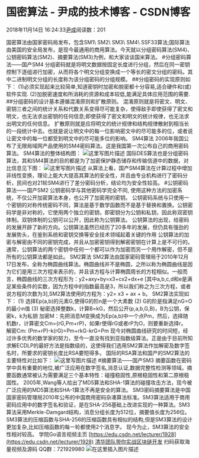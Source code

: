 
# 国密算法 - 尹成的技术博客 - CSDN博客

2018年11月14日 16:24:33[尹成](https://me.csdn.net/yincheng01)阅读数：201


国密算法由国家密码局发布，包含SM1\ SM2\ SM3\ SM4\ SSF33算法;国际算法由美国的安全局发布，是现今最通用的商用算法。今天就以分组密码算法(SM4)、公钥密码算法(SM2)、摘要算法(SM3)为例，和大家谈谈国米算法。
\#分组密码算法——国产SM4
分组密码就是将明文数据按固定长度进行分组，然后在同一密钥控制下逐组进行加密，从而将各个明文分组变换成一个等长的密文分组的密码。其中二进制明文分组的长度称为该分组密码的分组规模。
\#\#分组密码的实现原则如下：
(1)必须实现起来比较简单,知道密钥时加密和脱密都十分容易,适合硬件和(或)软件实现.
(2)加脱密速度和所消耗的资源和成本较低,能满足具体应用范围的需要.
\#\#分组密码的设计基本遵循混淆原则和扩散原则。
混淆原则就是将密文、明文、密钥三者之间的统计关系和代数关系变得尽可能复杂，使得敌手即使获得了密文和明文，也无法求出密钥的任何信息;即使获得了密文和明文的统计规律，也无法求出明文的任何信息。
扩散原则就是应将明文的统计规律和结构规律散射到相当长的一段统计中去。也就是说让明文中的每一位影响密文中的尽可能多的位，或者说让密文中的每一位都受到明文中的尽可能多位的影响。
SM4算法
2006年我国公布了无限局域网产品使用的SM4密码算法。这是我国第一次公布自己的商用密码算法。
SM4算法的整体结构图：
![这里写图片描述](https://img-blog.csdn.net/20180905221254256?watermark/2/text/aHR0cHM6Ly9ibG9nLmNzZG4ubmV0L3dlaXhpbl80MjI4NjAyMw==/font/5a6L5L2T/fontsize/400/fill/I0JBQkFCMA==/dissolve/70)
国际DES算法也是分组密码算法，其和SM4算法的目的都是为了加密保护静态储存和传输信道中的数据，对比信息见下图：
![这里写图片描述](https://img-blog.csdn.net/2018090522152024?watermark/2/text/aHR0cHM6Ly9ibG9nLmNzZG4ubmV0L3dlaXhpbl80MjI4NjAyMw==/font/5a6L5L2T/fontsize/400/fill/I0JBQkFCMA==/dissolve/70)
从算法上看，国产SM4算法在计算过程中增加非线性变换，理论上能大大提高其算法的安全性，并且由专业机构进行了密码分析，民间也对21轮SM4进行了差分密码分析，结论均为安全性较高。
\#公钥密码算法——国产SM2
公钥密码学与其他密码学完全不同, 使用这种方法的加密系统，不仅公开加密算法本身，也公开了加密用的密钥。
公钥密码系统与只使用一个密钥的对称传统密码不同，算法是基于数学函数而不是基于替换和置换。公钥密码学是非对称的，它使用两个独立的密钥，即密钥分为公钥和私钥，因此称双密钥体制。双钥体制的公钥可以公开，因此称为公钥算法。
公钥算法的出现，给密码的发展开辟了新的方向。公钥算法虽然已经历了20多年的发展，但仍具有强劲的发展势头，在鉴别系统和密钥交换等安全技术领域起着关键的作用
公钥算法的加密与解密由不同的密钥完成，并且从加密密钥得到解密密钥在计算上是不可行的。通常，公钥算法的两个密钥中任何一个都可以作为加密而另一个用作解密，但不是所有的公钥算法都是如此。
SM2算法
SM2算法由国家密码管理局于2010年12月17日发布，全称为椭圆曲线算法。椭圆曲线并不是椭圆，之所以称为椭圆曲线是因为它们是用三次方程来表示的，并且该方程与计算椭圆周长的方程相似。一般而言，椭圆曲线的三次方程形为：y2+axy+by=x3+cx2+dx+e [其中a,b,c,d和e是满足某些条件的实数，因为方程中的指数最高是3，所以我们称之为三次方程，或者说方程的次数为3],SM2算法使用的方程为：y2= x3 + ax + b。
SM2算法实现如下：
(1) 选择Ep(a,b)的元素G,使得G的阶n是一个大素数
(2) G的阶是指满足nG=O的最小n值
(3) 秘密选择整数k，计算B=kG，然后公开(p,a,b,G,B)，B为公钥，保密k，k为私钥
加密M：先把消息M变换成为Ep(a,b)中一个点Pm，然后，选择随机数r，计算密文Cm={rG,Pm+rP)，如果r使得rG或者rP为O，则要重新选择r。
解密Cm: (Pm+rP)-k(rG)=Pm+rkG-krG=Pm
现今对椭圆曲线研究的时间短，经过许多优秀的数学家的努力，至今一直没有找到亚指数级算法。正是由于目前所知求解ECDLP的最好方法是指数级的，这使得我们选用SM2算法作加解密及数字签名时，所要求的密钥长度比RSA要短得多。
国际的RSA算法和国产的SM2算法的主要特性对比如下：
![这里写图片描述](https://img-blog.csdn.net/2018090522275794?watermark/2/text/aHR0cHM6Ly9ibG9nLmNzZG4ubmV0L3dlaXhpbl80MjI4NjAyMw==/font/5a6L5L2T/fontsize/400/fill/I0JBQkFCMA==/dissolve/70)
\#摘要算法——国产SM3
摘要函数在密码学中具有重要的地位,被广泛应用在数字签名,消息认证,数据完整性检测等领域。摘要函数通常被认为需要满足三个基本特性：碰撞稳固性,原根稳固性和第二原根稳固性。
2005年,Wang等人给出了MD5算法和SHA-1算法的碰撞攻击方法，现今被广泛应用的MD5算法和SHA-1算法不再是安全的算法。
SM3密码摘要算法是中国国家密码管理局2010年公布的中国商用密码杂凑算法标准。SM3算法适用于商用密码应用中的数字签名和验证，是在SHA-256基础上改进实现的一种算法。SM3算法采用Merkle-Damgard结构，消息分组长度为512位，摘要值长度为256位。
SM3算法的压缩函数与SHA-256的压缩函数具有相似的结构,但是SM3算法的设计更加复杂,比如压缩函数的每一轮都使用2个消息字。
现今为止，SM3算法的安全性相对较高。
学院Go语言视频主页
[https://edu.csdn.net/lecturer/1928](https://edu.csdn.net/lecturer/1928)
[清华团队带你实战区块链开发](https://ke.qq.com/course/344443?tuin=3d17195d)
扫码获取海量视频及源码   QQ群：721929980
![在这里插入图片描述](https://img-blog.csdnimg.cn/20181114143613461.png?x-oss-process=image/watermark,type_ZmFuZ3poZW5naGVpdGk,shadow_10,text_aHR0cHM6Ly9ibG9nLmNzZG4ubmV0L3lpbmNoZW5nMDE=,size_16,color_FFFFFF,t_70)

